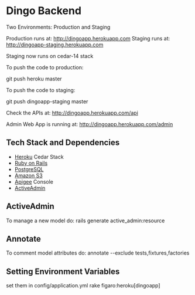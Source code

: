 # Dingo Backend #

Two Environments: Production and Staging

Production runs at: http://dingoapp.herokuapp.com
Staging runs at: http://dingoapp-staging.herokuapp.com

Staging now runs on cedar-14 stack

To push the code to production:

git push heroku master

To push the code to staging:

git push dingoapp-staging master

Check the APIs at: http://dingoapp.herokuapp.com/api

Admin Web App is running at: http://dingoapp.herokuapp.com/admin

## Tech Stack and Dependencies ##

* [Heroku](http://heroku.com) Cedar Stack
* [Ruby on Rails](http://rubyonrails.org)
* [PostgreSQL](http://www.postgresql.org)
* [Amazon S3](http://aws.amazon.com/console/)
* [Apigee](http://apigee.com) Console
* [ActiveAdmin](http://activeadmin.info)

## ActiveAdmin ##

To manage a new model do: rails generate active_admin:resource <Model>

## Annotate ##

To comment model attributes do: annotate --exclude tests,fixtures,factories

## Setting Environment Variables ##

set them in config/application.yml
rake figaro:heroku[dingoapp]

